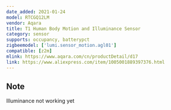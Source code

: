 ```yaml
---
date_added: 2021-01-24
model: RTCGQ12LM
vendor: Aqara
title: T1 Human Body Motion and Illuminance Sensor
category: sensor
supports: occupancy, batterypct
zigbeemodel: ['lumi.sensor_motion.agl01']
compatible: [z2m]
mlink: https://www.aqara.com/cn/productDetail/d17
link: https://www.aliexpress.com/item/1005001889397376.html
---
```


## Note
Illuminance not working yet